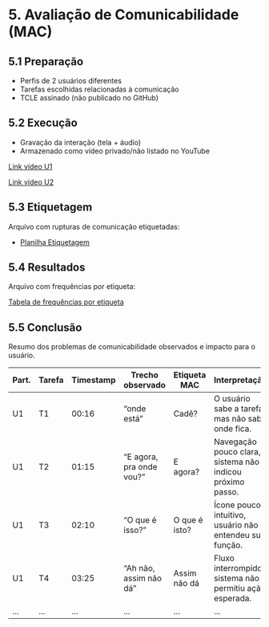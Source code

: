 # 5. Avaliação de Comunicabilidade (MAC)

## 5.1 Preparação
- Perfis de 2 usuários diferentes
- Tarefas escolhidas relacionadas à comunicação
- TCLE assinado (não publicado no GitHub)

## 5.2 Execução
- Gravação da interação (tela + áudio)
- Armazenado como vídeo privado/não listado no YouTube

[Link vídeo U1](https://youtu.be/VKRwjndxzDY?si=__2hUHLLjhuPqPnE)  

[Link vídeo U2](https://youtu.be/MoXORlaJpKA?si=6UfzD4IfHmk41NC7)

## 5.3 Etiquetagem
Arquivo com rupturas de comunicação etiquetadas:  
- [Planilha Etiquetagem](https://www.notion.so/27be5c8c17aa809da1c6c1af86c9b7d0?v=27be5c8c17aa80a6a32a000c6c9aa215&source=copy_link)


## 5.4 Resultados
Arquivo com frequências por etiqueta:

[Tabela de frequências por etiqueta](https://www.notion.so/27ae5c8c17aa80d59861fe4753a7601a?v=27ae5c8c17aa80449c09000c47210771&source=copy_link)


## 5.5 Conclusão
Resumo dos problemas de comunicabilidade observados e impacto para o usuário.

| Part. | Tarefa | Timestamp | Trecho observado | Etiqueta MAC | Interpretação |
|-------|--------|-----------|------------------|--------------|---------------|
| U1    | T1     | 00:16     | “onde está” | Cadê? | O usuário sabe a tarefa, mas não sabe onde fica. |
| U1    | T2     | 01:15     | “E agora, pra onde vou?” | E agora? | Navegação pouco clara, sistema não indicou próximo passo. |
| U1    | T3     | 02:10     | “O que é isso?” | O que é isto? | Ícone pouco intuitivo, usuário não entendeu sua função. |
| U1    | T4     | 03:25     | “Ah não, assim não dá” | Assim não dá | Fluxo interrompido, sistema não permitiu ação esperada. |
| ...   | ...    | ...       | ...              | ...          | ...           |




